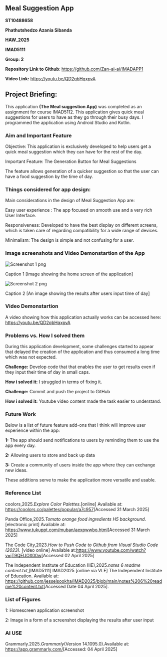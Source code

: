 ## Meal Suggestion App 

  **ST10488658**

  **Phathutshedzo Azania Sibanda** 

  **HAW_2025**

  **IMAD5111**

  **Group: 2** 


  



**Repository Link to Github**: https://github.com/Zan-ai-ai/IMADAPP1 

  



**Video Link:** <https://youtu.be/QD2qbHqxpvA> 



  

## **Project Briefing:** 






This application **(The Meal suggestion App)** was completed as an assignment for course IMAD5112. This application gives quick meal suggestions for users to have as they go through their busy days. I programmed the application using Android Studio and Kotlin. 




### Aim and Important Feature


  

Objective: This application is exclusively developed to help users get a quick meal suggestion which they can have for the rest of the day.
  



Important Feature: The Generation Button for Meal Suggestions 




The feature allows generation of a quicker suggestion so that the user can have a food suggestion by the time of day. 



  
### Things considered for app design: 




Main considerations in the design of Meal Suggestion App are: 




Easy user experience : The app focused on smooth use and a very rich User Interface. 



Responsiveness: Developed to have the best display on different screens, which is taken care of regarding compatibility for a wide range of devices. 


  

Minimalism: The design is simple and not confusing for a user. 

  



### Image screenshots and Video Demonstartion of the App






  ![Screenshot 1 png](https://github.com/user-attachments/assets/11b55415-a248-4434-9b37-d28333892b4a) 

  



Caption 1 [Image showing the home screen of the application] 






![Screenshot 2 png](https://github.com/user-attachments/assets/e720b575-2081-457f-a6f5-cefaac84229b)



  

Caption 2 [An image showing the results after users input time of day] 

  

### Video Demonstartion 


A video showing how this application actually works can be accessed here: <https://youtu.be/QD2qbHqxpvA>




### Problems vs. How I solved them



During this application development, some challenges started to appear that delayed the creation of the application and thus consumed a long time which was not expected. 




**Challenge:** Develop code that that enables the user to get results even if they input their time of day in small caps.



**How i solved it:** I struggled in terms of fixing it. 




**Challenge:** Commit and push the project to GitHub 



**How i solved it:** Youtube video content made the task easier to understand.

  



### Future Work 




Below is a list of future feature add-ons that I think will improve user experience within the app: 




 **1:** The app should send notifications to users by reminding them to use the app every day. 





**2:** Allowing users to store and back up data 



  

**3:** Create a community of users inside the app where they can exchange new ideas. 



  

These additions serve to make the application more versatile and usable. 




### Reference List 



 coolors,2025.*Explore Color Palettes.*[online] Available at: <https://coolors.co/palettes/popular/a7c957>[Accessed 31 March 2025] 




Panda Office,2025.*Tomato orange food ingredients H5 background*. [electronic print] Available at: <https://www.tukuppt.com/muban/aexpwwbo.html>[Accessed 31 March 2025] 



The Code City,2023.*How to Push Code to Github from Visual Studio Code (2023).* [video online] Available at:<https://www.youtube.com/watch?v=jT9QEUOX00w>[Accessed 02 April 2025] 




The Independent Institute of Education (IIE),2025.*notes 6 readme content.txt*,[IMAD5111] IMAD2025 [online via VLE] The Independent Institute of Education. Available at: <https://github.com/jesselsookha/IMAD2025/blob/main/notes%206%20readme%20content.txt>[Accessed Date 04 April 2025].

  

### List of Figures 


1: Homescreen application screenshot 



2: Image in a form of a screenshot displaying the results after user input 


### AI USE 


Grammarly.2025.*Grammarly*(Version 14.1095.0).Available at: <https://app.grammarly.com/>[Accessed: 04 April 2025] 



